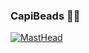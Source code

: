 ### CapiBeads 🌱🦫
[![MastHead](https://github.com/TechCea/Marketplacedb/blob/main/IMG/Picsart_23-06-19_20-56-57-353.jpg?raw=true)]()
